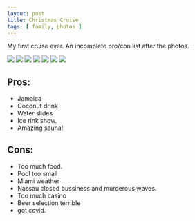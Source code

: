 ```yaml
---
layout: post
title: Christmas Cruise
tags: [ family, photos ]
---
```

My first cruise ever.  An incomplete pro/con list after the photos.

<script src="https://ajax.googleapis.com/ajax/libs/jquery/1.11.1/jquery.min.js" ></script>
<link href="https://cdnjs.cloudflare.com/ajax/libs/fotorama/4.6.4/fotorama.min.css" rel="stylesheet">
<script src="https://cdnjs.cloudflare.com/ajax/libs/fotorama/4.6.4/fotorama.min.js" ></script>

<div class="fotorama" data-nav="thumbs" data-allowfullscreen="native">
    <!--https://photos.app.goo.gl/BuhKDKLxpzjb9VjJA-->
    <img src="https://lh3.googleusercontent.com/pw/AP1GczP8-G1DSBOLCRJpcAMDoVJg3hjN94xl1EebbDqw0pyJwzO7xoo7OQvaYcvewxwCxL9NkNvZUcQKSyT8J2XkC_aRJB36L2VWQLl_J61WDPwqovmh6Bvp=s0">
    <img src="https://lh3.googleusercontent.com/pw/AP1GczNhtZGNXdqRoJT-HUArxofJKTRAOGkFpByI2VHzYKLV9RT-4prFY92bSUe-L_lwdtGmDkAQd6_rm-GKr1B4KMCfkn7c7RgEnm6msUY83lBtbDvtAsVs=s0">
    <img src="https://lh3.googleusercontent.com/pw/AP1GczPavHrl-UdEO_-8YjRh3QEMKZpG2O20SleRb8O8iDM1AlVk-MjPTlrOLKBEIiGf3esJAdBKlx5Lzm5ZvSQMgIiETnkqhN3P2Oz9Ekn0LiHAOrdAGO-C=s0">
    <img src="https://lh3.googleusercontent.com/pw/AP1GczPPhe-O7h3_XSGHYp7uj6yCgA1O3kZ0tq15-IFplJpZkbs25WGrrtk_nsAVkae3wEVEtVRBRJwR1pZE3t0ukaqIq8m9wNmmp2OK40JqNgHG0XanR5Ms=s0">
    <img src="https://lh3.googleusercontent.com/pw/AP1GczMbhpbTgfjdKrC-NFNn0M-EE_TDesgqkNPS9RAm58ArTDH2WicgM0owkY6YrW2dBgSq1Rsz5bkyAKV5Q6Cq5DX0qeoC2opuVhc5FkhPDsHlkDpOsSx3=s0">
    <img src="https://lh3.googleusercontent.com/pw/AP1GczNhtIjJGBqSXBvxec9J8tcr4lB5KfwyU85Xb7QHGTcHngy8sSndcNEaIcxHh-BhB_gKRvxtHgL9tbSg6LBzA-LTnYkjywl_jY8rnNLxNCQr5xwLo_Pb=s0">
    <img src="https://lh3.googleusercontent.com/pw/AP1GczNN2p6uzZ3KffvjDEkV_n6NN3QJFIbv42y35gQbRDeQbBis-Zi8SqABOvXehTUNvJ4QaCqe4hbRMYL0ERAkKgdHn-rQIxJJlKah00lvf6bwgLwI-v1j=s0">
</div>

## Pros: 
* Jamaica
* Coconut drink
* Water slides
* Ice rink show.
* Amazing sauna!

## Cons: 
* Too much food.
* Pool too small
* Miami weather
* Nassau closed bussiness and murderous waves. 
* Too much casino
* Beer selection terrible
* got covid.
